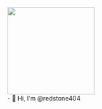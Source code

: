 
<div id="header" align="left">
  <img src="https://th.bing.com/th/id/OIP.sK09FoC_hgxwRdrovl7MPwHaHa?pid=ImgDet&rs=1" width="200"/>
</div>
- 👋 Hi, I’m @redstone404 <br>
